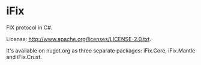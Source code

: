 iFix
====

FIX protocol in C#.

License: http://www.apache.org/licenses/LICENSE-2.0.txt.

It's available on nuget.org as three separate packages: iFix.Core, iFix.Mantle and iFix.Crust.
